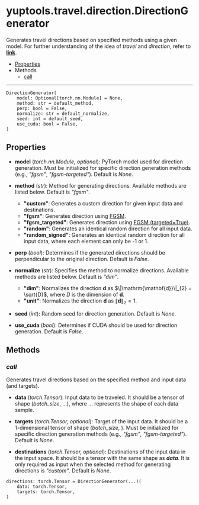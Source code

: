 # yuptools.travel.direction.DirectionGenerator

Generates travel directions based on specified methods using a given model.
For further understanding of the idea of *travel* and *direction*,
refer to [**link**](https://arxiv.org/abs/2210.05742).


- [Properties](#properties)
- Methods
  - [call](#call)


---


```
DirectionGenerator(
    model: Optional[torch.nn.Module] = None,
    method: str = default_method,
    perp: bool = False,
    normalize: str = default_normalize,
    seed: int = default_seed,
    use_cuda: bool = False,
)
```

## Properties

- **model** (*torch.nn.Module, optional*):
PyTorch model used for direction generation.
Must be initialized for specific direction generation methods
(e.g., *"fgsm"*, *"fgsm-targeted"*).
Default is *None*.

- **method** (*str*):
Method for generating directions.
Available methods are listed below.
Default is *"fgsm"*.

    - **"custom"**: Generates a custom direction for given input data and destinations.
    - **"fgsm"**: Generates direction using [FGSM](../attacks/FGSM.md).
    - **"fgsm_targeted"**: Generates direction using [FGSM (targeted=True)](../attacks/FGSM.md).
    - **"random"**: Generates an identical random direction for all input data.
    - **"random_signed"**: Generates an identical random direction for all input data,
        where each element can only be -1 or 1.

- **perp** (*bool*):
Determines if the generated directions should be perpendicular to the original direction.
Default is *False*.

- **normalize** (*str*):
Specifies the method to normalize directions.
Available methods are listed below.
Default is *"dim"*.

    - **"dim"**: Normalizes the direction $\mathrm{\mathbf{d}}$ as 
        $\|\mathrm{\mathbf{d}}\|_{2} = \sqrt{D}$,
        where $D$ is the dimension of $\mathrm{\mathbf{d}}$.
    - **"unit"**: Normalizes the direction $\mathrm{\mathbf{d}}$ as 
        $\|\mathrm{\mathbf{d}}\|_{2} = 1$.

- **seed** (*int*):
Random seed for direction generation.
Default is *None*.

- **use_cuda** (*bool*):
Determines if CUDA should be used for direction generation.
Default is *False*.


## Methods


### *call*

Generates travel directions based on the specified method and input data (and targets).

- **data** (*torch.Tensor*):
Input data to be traveled.
It should be a tensor of shape (*batch_size*, ...),
where ... represents the shape of each data sample.

- **targets** (*torch.Tensor, optional*):
Target of the input data.
It should be a 1-dimensional tensor of shape (*batch_size*, ).
Must be initialized for specific direction generation methods
(e.g., *"fgsm"*, *"fgsm-targeted"*).
Default is *None*.

- **destinations** (*torch.Tensor, optional*):
Destinations of the input data in the input space.
It should be a tensor with the same shape as ***data***.
It is only required as input when the selected method for generating directions is *"custom"*.
Default is *None*.

```
directions: torch.Tensor = DirectionGenerator(...)(
    data: torch.Tensor,
    targets: torch.Tensor,
)
```
